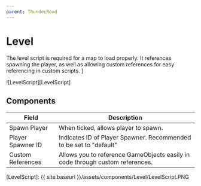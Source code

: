 ```yaml
---
parent: ThunderRoad
---
```

# Level

The level script is required for a map to load properly. It references spawning the player, as well as allowing custom references for easy referencing in custom scripts. ]

![LevelScript][LevelScript]

## Components

| Field                       | Description
| ---                         | ---
| Spawn Player                | When ticked, allows player to spawn.
| Player Spawner ID           | Indicates ID of Player Spawner. Recommended to be set to "default"
| Custom References           | Allows you to reference GameObjects easily in code through custom references.

[LevelScript]: {{ site.baseurl }}/assets/components/Level/LevelScript.PNG